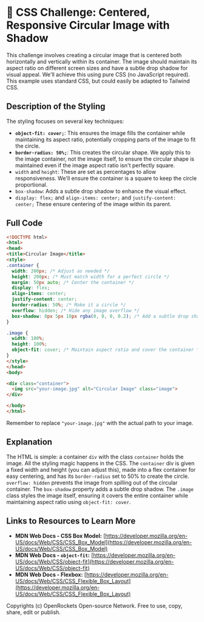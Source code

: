 # 🐞 CSS Challenge:  Centered, Responsive Circular Image with Shadow


This challenge involves creating a circular image that is centered both horizontally and vertically within its container. The image should maintain its aspect ratio on different screen sizes and have a subtle drop shadow for visual appeal. We'll achieve this using pure CSS (no JavaScript required).  This example uses standard CSS, but could easily be adapted to Tailwind CSS.

## Description of the Styling

The styling focuses on several key techniques:

* **`object-fit: cover;`**: This ensures the image fills the container while maintaining its aspect ratio, potentially cropping parts of the image to fit the circle.
* **`border-radius: 50%;`**: This creates the circular shape.  We apply this to the image container, not the image itself, to ensure the circular shape is maintained even if the image aspect ratio isn't perfectly square.
* `width` and `height`:  These are set as percentages to allow responsiveness.  We'll ensure the container is a square to keep the circle proportional.
* `box-shadow`: Adds a subtle drop shadow to enhance the visual effect.
* `display: flex;` and `align-items: center;` and `justify-content: center;` These ensure centering of the image within its parent.

## Full Code

```html
<!DOCTYPE html>
<html>
<head>
<title>Circular Image</title>
<style>
.container {
  width: 200px; /* Adjust as needed */
  height: 200px; /* Must match width for a perfect circle */
  margin: 50px auto; /* Center the container */
  display: flex;
  align-items: center;
  justify-content: center;
  border-radius: 50%; /* Make it a circle */
  overflow: hidden; /* Hide any image overflow */
  box-shadow: 0px 5px 10px rgba(0, 0, 0, 0.2); /* Add a subtle drop shadow */
}

.image {
  width: 100%;
  height: 100%;
  object-fit: cover; /* Maintain aspect ratio and cover the container */
}
</style>
</head>
<body>

<div class="container">
  <img src="your-image.jpg" alt="Circular Image" class="image">
</div>

</body>
</html>
```

Remember to replace `"your-image.jpg"` with the actual path to your image.


## Explanation

The HTML is simple: a container `div` with the class `container` holds the image.  All the styling magic happens in the CSS. The `container` div is given a fixed width and height (you can adjust this), made into a flex container for easy centering, and has its `border-radius` set to 50% to create the circle.  `overflow: hidden` prevents the image from spilling out of the circular container. The `box-shadow` property adds a subtle drop shadow. The `.image` class styles the image itself, ensuring it covers the entire container while maintaining aspect ratio using `object-fit: cover`.

## Links to Resources to Learn More

* **MDN Web Docs - CSS Box Model:** [https://developer.mozilla.org/en-US/docs/Web/CSS/CSS_Box_Model](https://developer.mozilla.org/en-US/docs/Web/CSS/CSS_Box_Model)
* **MDN Web Docs - `object-fit`:** [https://developer.mozilla.org/en-US/docs/Web/CSS/object-fit](https://developer.mozilla.org/en-US/docs/Web/CSS/object-fit)
* **MDN Web Docs - Flexbox:** [https://developer.mozilla.org/en-US/docs/Web/CSS/CSS_Flexible_Box_Layout](https://developer.mozilla.org/en-US/docs/Web/CSS/CSS_Flexible_Box_Layout)


Copyrights (c) OpenRockets Open-source Network. Free to use, copy, share, edit or publish.

